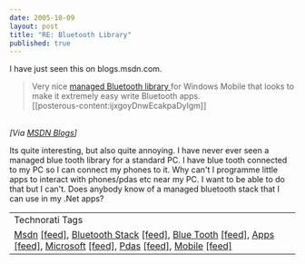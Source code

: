 ```yaml
---
date: 2005-10-09
layout: post
title: "RE: Bluetooth Library"
published: true
---
```

I have just seen this on blogs.msdn.com.<br /><blockquote>
<p style="MARGIN: 0in 0in 0pt;">Very nice <a href="http://msdn.microsoft.com/embedded/usewinemb/ce/sharedsrccode/west/default.aspx" title="http://msdn.microsoft.com/embedded/usewinemb/ce/sharedsrccode/west/default.aspx">managed Bluetooth library </a>for Windows Mobile that looks to make it extremely easy write Bluetooth apps.</p>
[[posterous-content:ijxgoyDnwEcakpaDyIgm]]
</blockquote><br /><i>[Via <a href="http://blogs.msdn.com/trobbins/archive/2005/10/09/478732.aspx">MSDN Blogs</a>]</i><p />Its quite interesting, but also quite annoying.  I have never ever seen a managed blue tooth library for a standard PC.  I have blue tooth connected to my PC so I can connect my phones to it.  Why can't I programme little apps to interact with phones/pdas etc near my PC.  I want to be able to do that but I can't.  Does anybody know of a managed bluetooth stack that I can use in my .Net apps?<p /><table class="TechnoratiHead TagHeader">
<tr><td>Technorati Tags</td></tr>
<tr class="Technorati"><td>
<a href="http://www.technorati.com/tag/Msdn" class="Tag" rel="tag">Msdn</a> <a href="http://feeds.technorati.com/feed/posts/tag/Msdn" class="Tag">[feed]</a>, <a href="http://www.technorati.com/tag/Bluetooth%20Stack" class="Tag" rel="tag">Bluetooth Stack</a> <a href="http://feeds.technorati.com/feed/posts/tag/Bluetooth%20Stack" class="Tag">[feed]</a>, <a href="http://www.technorati.com/tag/Blue%20Tooth" class="Tag" rel="tag">Blue Tooth</a> <a href="http://feeds.technorati.com/feed/posts/tag/Blue%20Tooth" class="Tag">[feed]</a>, <a href="http://www.technorati.com/tag/Apps" class="Tag" rel="tag">Apps</a> <a href="http://feeds.technorati.com/feed/posts/tag/Apps" class="Tag">[feed]</a>, <a href="http://www.technorati.com/tag/Microsoft" class="Tag" rel="tag">Microsoft</a> <a href="http://feeds.technorati.com/feed/posts/tag/Microsoft" class="Tag">[feed]</a>, <a href="http://www.technorati.com/tag/Pdas" class="Tag" rel="tag">Pdas</a> <a href="http://feeds.technorati.com/feed/posts/tag/Pdas" class="Tag">[feed]</a>, <a href="http://www.technorati.com/tag/Mobile" class="Tag" rel="tag">Mobile</a> <a href="http://feeds.technorati.com/feed/posts/tag/Mobile" class="Tag">[feed]</a>
</td></tr>
</table><div class="blogger-post-footer"><img class="posterous_download_image" src="https://blogger.googleusercontent.com/tracker/8109338-112885676106444394?l=www.kinlan.co.uk%2Findex.html" height="1" alt="" width="1" /></div>

